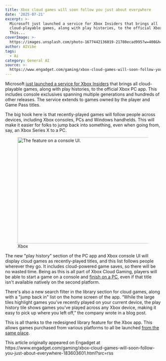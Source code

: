 ```yaml
---
title: Xbox cloud games will soon follow you just about everywhere
date: '2025-07-21'
excerpt: >-
  Microsoft just launched a service for Xbox Insiders that brings all
  cloud-playable games, along with play histories, to the official Xbox PC app.
  This...
coverImage: >-
  https://images.unsplash.com/photo-1677442136019-21780ecad995?w=400&h=200&fit=crop&auto=format
author: AIVibe
tags:
  - Ai
category: General AI
source: >-
  https://www.engadget.com/gaming/xbox-cloud-games-will-soon-follow-you-just-about-everywhere-183603601.html?src=rss
---
```

<p>Microsoft <a data-i13n="cpos:1;pos:1" href="https://news.xbox.com/en-us/2025/07/21/now-available-for-xbox-insiders-your-cross-device-play-history-and-easier-access-to-your-cloud-playable-console-games-on-pc/">just launched a service for Xbox Insiders</a> that brings all cloud-playable games, along with play histories, to the official Xbox PC app. This includes console exclusives spanning multiple generations and hundreds of other releases. The service extends to games owned by the player and Game Pass titles.</p>
<p>The big hook here is that recently-played games will follow people across devices, including Xbox consoles, PCs and Windows handhelds. This will make it easier for folks to jump back into something, even when going from, say, an Xbox Series X to a PC.</p>
<span id="end-legacy-contents"></span><figure><img src="https://s.yimg.com/os/creatr-uploaded-images/2025-07/f43aa820-665a-11f0-8b6f-b2c8df8cce3c" data-crop-orig-src="https://s.yimg.com/os/creatr-uploaded-images/2025-07/f43aa820-665a-11f0-8b6f-b2c8df8cce3c" style="height:343px;width:617px;" alt="The feature on a console UI." data-uuid="6f9df298-4c32-355f-a3c9-10df3145e455"><figcaption></figcaption><div class="photo-credit">Xbox </div></figure>
<p>The new &quot;play history&quot; section of the PC app and Xbox console UI will display cloud games as recently-played titles, and this list follows people wherever they go. It includes cloud-powered game saves, so there will be no wasted time. Being as this is all part of Xbox Cloud Gaming, players will be able to start a game on a console and <a data-i13n="cpos:2;pos:1" href="https://www.engadget.com/gaming/xbox/xboxs-stream-your-own-game-feature-now-extends-to-pc-204049103.html">finish on a PC</a>, even if that title isn&#39;t available natively on the second platform.</p>
<p>There&#39;s also a new search filter in the library section for cloud games, along with a &quot;jump back in&quot; list on the home screen of the app. “While the large tiles highlight games you’ve recently played on your current device, the play history tile shows games you’ve played across any Xbox device, making it easy to pick up where you left off,” the company wrote in a blog post.</p>
<p>This is all thanks to the redesigned library feature for the Xbox app. This allows games purchased from various platforms to all be launched <a data-i13n="cpos:3;pos:1" href="https://www.engadget.com/gaming/xbox/the-xbox-pc-app-will-soon-integrate-your-various-game-libraries-into-one-place-192452664.html">from the same place</a>.</p>This article originally appeared on Engadget at https://www.engadget.com/gaming/xbox-cloud-games-will-soon-follow-you-just-about-everywhere-183603601.html?src=rss
